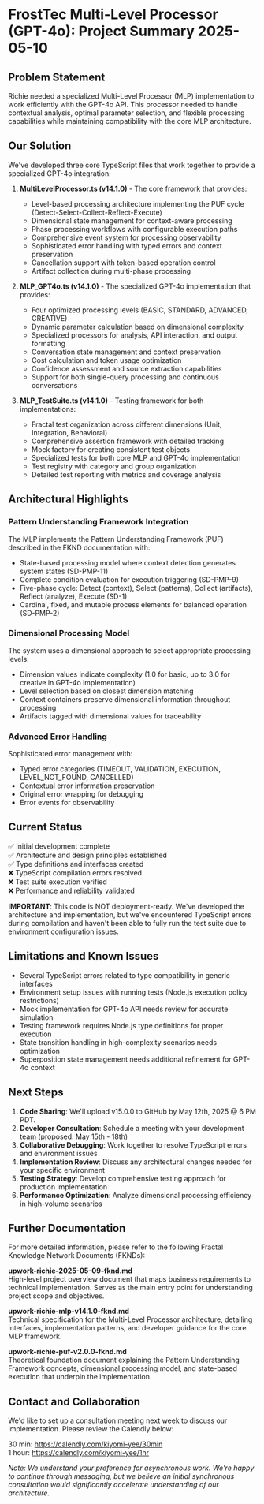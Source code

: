 # FrostTec Multi-Level Processor (GPT-4o): Project Summary 2025-05-10

## Problem Statement
Richie needed a specialized Multi-Level Processor (MLP) implementation to work efficiently with the GPT-4o API. This processor needed to handle contextual analysis, optimal parameter selection, and flexible processing capabilities while maintaining compatibility with the core MLP architecture.

## Our Solution
We've developed three core TypeScript files that work together to provide a specialized GPT-4o integration:

1. **MultiLevelProcessor.ts (v14.1.0)** - The core framework that provides:
   - Level-based processing architecture implementing the PUF cycle (Detect-Select-Collect-Reflect-Execute)
   - Dimensional state management for context-aware processing
   - Phase processing workflows with configurable execution paths
   - Comprehensive event system for processing observability
   - Sophisticated error handling with typed errors and context preservation
   - Cancellation support with token-based operation control
   - Artifact collection during multi-phase processing

2. **MLP_GPT4o.ts (v14.1.0)** - The specialized GPT-4o implementation that provides:
   - Four optimized processing levels (BASIC, STANDARD, ADVANCED, CREATIVE)
   - Dynamic parameter calculation based on dimensional complexity
   - Specialized processors for analysis, API interaction, and output formatting
   - Conversation state management and context preservation
   - Cost calculation and token usage optimization
   - Confidence assessment and source extraction capabilities
   - Support for both single-query processing and continuous conversations

3. **MLP_TestSuite.ts (v14.1.0)** - Testing framework for both implementations:
   - Fractal test organization across different dimensions (Unit, Integration, Behavioral)
   - Comprehensive assertion framework with detailed tracking
   - Mock factory for creating consistent test objects
   - Specialized tests for both core MLP and GPT-4o implementation
   - Test registry with category and group organization
   - Detailed test reporting with metrics and coverage analysis

## Architectural Highlights

### Pattern Understanding Framework Integration
The MLP implements the Pattern Understanding Framework (PUF) described in the FKND documentation with:
- State-based processing model where context detection generates system states (SD-PMP-11)
- Complete condition evaluation for execution triggering (SD-PMP-9)
- Five-phase cycle: Detect (context), Select (patterns), Collect (artifacts), Reflect (analyze), Execute (SD-1)
- Cardinal, fixed, and mutable process elements for balanced operation (SD-PMP-2)

### Dimensional Processing Model
The system uses a dimensional approach to select appropriate processing levels:
- Dimension values indicate complexity (1.0 for basic, up to 3.0 for creative in GPT-4o implementation)
- Level selection based on closest dimension matching
- Context containers preserve dimensional information throughout processing
- Artifacts tagged with dimensional values for traceability

### Advanced Error Handling
Sophisticated error management with:
- Typed error categories (TIMEOUT, VALIDATION, EXECUTION, LEVEL_NOT_FOUND, CANCELLED)
- Contextual error information preservation
- Original error wrapping for debugging
- Error events for observability

## Current Status
✅ Initial development complete  
✅ Architecture and design principles established  
✅ Type definitions and interfaces created  
❌ TypeScript compilation errors resolved  
❌ Test suite execution verified  
❌ Performance and reliability validated  

**IMPORTANT**: This code is NOT deployment-ready. We've developed the architecture and implementation, but we've encountered TypeScript errors during compilation and haven't been able to fully run the test suite due to environment configuration issues.

## Limitations and Known Issues
- Several TypeScript errors related to type compatibility in generic interfaces
- Environment setup issues with running tests (Node.js execution policy restrictions)
- Mock implementation for GPT-4o API needs review for accurate simulation
- Testing framework requires Node.js type definitions for proper execution
- State transition handling in high-complexity scenarios needs optimization
- Superposition state management needs additional refinement for GPT-4o context

## Next Steps
1. **Code Sharing**: We'll upload v15.0.0 to GitHub by May 12th, 2025 @ 6 PM PDT.
2. **Developer Consultation**: Schedule a meeting with your development team (proposed: May 15th - 18th)
3. **Collaborative Debugging**: Work together to resolve TypeScript errors and environment issues
4. **Implementation Review**: Discuss any architectural changes needed for your specific environment
5. **Testing Strategy**: Develop comprehensive testing approach for production implementation
6. **Performance Optimization**: Analyze dimensional processing efficiency in high-volume scenarios

## Further Documentation

For more detailed information, please refer to the following Fractal Knowledge Network Documents (FKNDs):

**upwork-richie-2025-05-09-fknd.md**  
High-level project overview document that maps business requirements to technical implementation. Serves as the main entry point for understanding project scope and objectives.

**upwork-richie-mlp-v14.1.0-fknd.md**  
Technical specification for the Multi-Level Processor architecture, detailing interfaces, implementation patterns, and developer guidance for the core MLP framework.

**upwork-richie-puf-v2.0.0-fknd.md**  
Theoretical foundation document explaining the Pattern Understanding Framework concepts, dimensional processing model, and state-based execution that underpin the implementation.

## Contact and Collaboration
We'd like to set up a consultation meeting next week to discuss our implementation. Please review the Calendly below:

30 min: https://calendly.com/kiyomi-yee/30min  
1 hour: https://calendly.com/kiyomi-yee/1hr

*Note: We understand your preference for asynchronous work. We're happy to continue through messaging, but we believe an initial synchronous consultation would significantly accelerate understanding of our architecture.*
